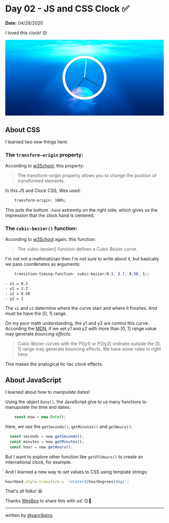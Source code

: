 # Day 02 - JS and CSS Clock ✅

**Date:** 04/28/2020

I loved this clock! 😍

![CSS Clock](../../images/challenges/02-js-and-css-clock.png)

## About CSS

I learned two new things here:

### The `transform-origin` property:

According to [w3School](https://www.w3schools.com/cssref/css3_pr_transform-origin.asp), this property:

> The transform-origin property allows you to change the position of transformed elements.

In this JS and Clock CSS, Wes used:

```css
    transform-origin: 100%;
```
This puts the bottom `.hand` extremity on the right side, which gives us the impression that the clock hand is centered.

### The `cubic-bezier()` function:

According to [w3School](https://www.w3schools.com/cssref/func_cubic-bezier.asp) again, this function:

>The cubic-bezier() function defines a Cubic Bezier curve.

I'm not not a mathmatician then I'm not sure to write about it, but basically we pass coordenates as arguments: 

```css
    transition-timing-function: cubic-bezier(0.1, 2.7, 0.58, 1);
```
```
- x1 = 0.1
- y1 = 2.7 
- x2 = 0.58 
- y2 = 1
```

The `x1` and `x2` determine where the curve start and where it finishes. And must be have the [0, 1] range.

On my poor math understanding, the y1 and y2 are control this curve. According the [MDN](https://developer.mozilla.org/en-US/docs/Web/CSS/easing-function), if we set y1 and y2 with more than [0, 1] range value may generate _bouncing effects_:

> Cubic Bézier curves with the P1(y1) or P2(y2) ordinate outside the [0, 1] range may generate bouncing effects.
We have some rules to right here:

This makes the analogical tic-tac clock effects.

## About JavaScript

I learned about how to manipulate dates! 

Using the object `Date()`, the JavaScript give to us many functions to manupulate the time and dates:

```javascript
    const now = new Date();
```

Here, we use the `getSeconds()`, `getMinutes()` and `getHours()`:

```javascript
  const seconds = now.getSeconds();
  const minutes = now.getMinutes();
  const hour = now.getHours();
```

But I want to explore other function like `getUTCHours()` to create an international clock, for example.

And I learned a new way to set values to CSS using template strings:

```javascript
hourHand.style.transform = `rotate(${hourDegrees}deg)`;
```

That's all folks! 😃

Thanks [WesBos](https://github.com/wesbos) to share this with us! 😊💖

---

written by [@vanribeiro](https://github.com/vanribeiro).